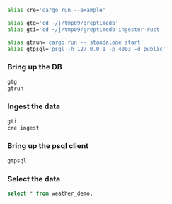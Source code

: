 


```bash
alias cre='cargo run --example'

alias gtg='cd ~/j/tmp09/greptimedb'
alias gti='cd ~/j/tmp09/greptimedb-ingester-rust'

alias gtrun='cargo run -- standalone start'
alias gtpsql='psql -h 127.0.0.1 -p 4003 -d public'
```

### Bring up the DB

```bash
gtg
gtrun
```

### Ingest the data

```bash
gti
cre ingest
```

### Bring up the psql client

```bash
gtpsql
```

### Select the data
```sql
select * from weather_demo;
```
